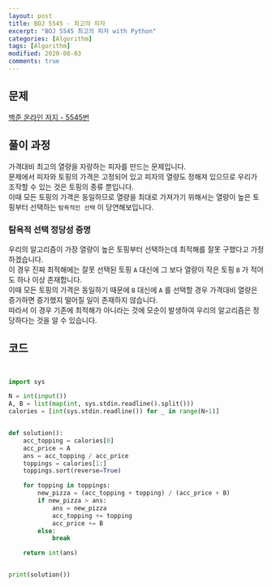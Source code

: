 ```yaml
---
layout: post
title: BOJ 5545 - 최고의 피자
excerpt: "BOJ 5545 최고의 피자 with Python"
categories: [Algorithm]
tags: [Algorithm]
modified: 2020-08-03
comments: true
---
```


## 문제
[백준 온라인 저지 - 5545번](https://www.acmicpc.net/problem/5545)


## 풀이 과정
가격대비 최고의 열량을 자랑하는 피자를 만드는 문제입니다. <br>
문제에서 피자와 토핑의 가격은 고정되어 있고 피자의 열량도 정해져 있으므로 우리가 조작할 수 있는 것은 토핑의 종류 뿐입니다. <br>
이때 모든 토핑의 가격은 동일하므로 열량을 최대로 가져가기 위해서는 열량이 높은 토핑부터 선택하는 `탐욕적인 선택` 이 당연해보입니다. <br>

### 탐욕적 선택 정당성 증명
우리의 알고리즘이 가장 열량이 높은 토핑부터 선택하는데 최적해를 잘못 구했다고 가정하겠습니다. <br>
이 경우 진짜 최적해에는 잘못 선택된 토핑 `A` 대신에 그 보다 열량이 작은 토핑 `B` 가 적어도 하나 이상 존재합니다. <br>
이때 모든 토핑의 가격은 동일하기 때문에 `B` 대신에 `A` 를 선택할 경우 가격대비 열량은 증가하면 증가했지 떨어질 일이 존재하지 않습니다. <br>
따라서 이 경우 기존에 최적해가 아니라는 것에 모순이 발생하여 우리의 알고리즘은 정당하다는 것을 알 수 있습니다. <br>


## 코드

~~~ python


import sys

N = int(input())
A, B = list(map(int, sys.stdin.readline().split()))
calories = [int(sys.stdin.readline()) for _ in range(N+1)]


def solution():
    acc_topping = calories[0]
    acc_price = A
    ans = acc_topping / acc_price
    toppings = calories[1:]
    toppings.sort(reverse=True)

    for topping in toppings:
        new_pizza = (acc_topping + topping) / (acc_price + B)
        if new_pizza > ans:
            ans = new_pizza
            acc_topping += topping
            acc_price += B
        else:
            break

    return int(ans)


print(solution())


~~~